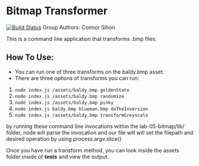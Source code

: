 # Bitmap Transformer

[![Build Status](https://travis-ci.com/L-Stewart/lab-05-Bitmap.svg?branch=master)](https://travis-ci.com/L-Stewart/lab-05-Bitmap)
Group Authors: Connor Sihon

This is a command line application that transforms .bmp files.

## How To Use:

* You can run one of three transforms on the baldy.bmp asset.
* There are three options of transforms you can run:
1. `node index.js /assets/baldy.bmp goldenState`
2. `node index.js /assets/baldy.bmp randomize`
3. `node index.js /assets/baldy.bmp pinky`
4. `node index.js baldy.bmp blueman.bmp doTheInversion`
5. `node index.js /assets/baldy.bmp transformGreyscale`

by running these command line invocations within the lab-05-bitmap/lib/ folder, node will parse the invocation and our file will will set the filepath and desired operation by using process.argv.slice()


Once you have run a transform method, you can look inside the assets folder inside of __tests__ and view the output.
